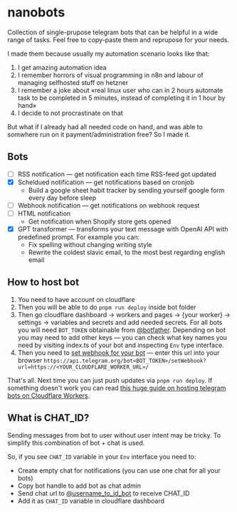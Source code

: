 # nanobots

Collection of single-prupose telegram bots that can be helpful in a wide range of tasks. Feel free to copy-paste them and reprupose for your needs.

I made them because usually my automation scenario looks like that:

1. I get amazing automation idea
2. I remember horrors of visual programming in n8n and labour of managing selfhosted stuff on hetzner
3. I remember a joke about «real linux user who can in 2 hours automate task to be completed in 5 minutes, instead of completing it in 1 hour by hand»
4. I decide to not procrastinate on that

But what if I already had all needed code on hand, and was able to somwhere run on it payment/administration free? So I made it.

## Bots

- [ ] RSS notification — get notification each time RSS-feed got updated
- [x] Scheldued notification — get notifications based on cronjob
  - Build a google sheet habit tracker by sending yourself google form every day before sleep
- [ ] Webhook notification — get notifications on webhook request
- [ ] HTML notification
  - Get notification when Shopify store gets opened
- [x] GPT transformer — transforms your text message with OpenAI API with predefined prompt. For example you can:
  - Fix spelling without changing writing style
  - Rewrite the coldest slavic email, to the most best regarding english email

## How to host bot

1. You need to have account on cloudflare
2. Then you will be able to do `pnpm run deploy` inside bot folder
3. Then go cloudflare dashboard → workers and pages → {your worker} → settings → variables and secrets and add needed secrets. For all bots you will need `BOT_TOKEN` obtainable from [@botfather](https://t.me/BotFather). Depending on bot you may need to add other keys — you can check what key names you need by visiting index.ts of your bot and inspecting `Env` type interface.
4. Then you need to [set webhook for your bot](https://grammy.dev/hosting/cloudflare-workers-nodejs#setting-your-webhook) — enter this url into your browser `https://api.telegram.org/bot<BOT_TOKEN>/setWebhook?url=https://<YOUR_CLOUDFLARE_WORKER_URL»/`

That's all. Next time you can just push updates via `pnpm run deploy`. If something doesn't work you can read [this huge guide on hosting telegram bots on Cloudflare Workers](https://grammy.dev/hosting/cloudflare-workers-nodejs#setting-your-webhook).

## What is CHAT_ID?

Sending messages from bot to user without user intent may be tricky. To simplify this combination of bot + chat is used.

So, if you see `CHAT_ID` variable in your `Env` interface you need to:

- Create empty chat for notifications (you can use one chat for all your bots)
- Copy bot handle to add bot as chat admin
- Send chat url to [@username_to_id_bot]('https://t.me/username_to_id_bot') to receive CHAT_ID
- Add it as `CHAT_ID` variable in cloudflare dashboard
